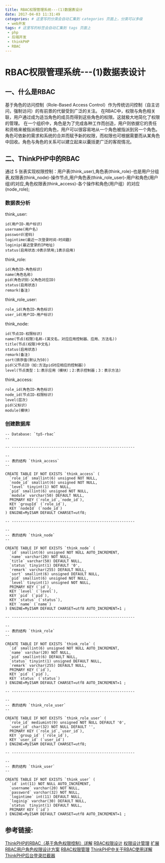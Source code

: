 ```yaml
---
title: RBAC权限管理系统---(1)数据表设计
date: 2017-04-03 11:31:49
categories: # 这里写的分类会自动汇集到 categories 页面上，分类可以多级
 - web开发
tags: # 这里写的标签会自动汇集到 tags 页面上
 - php
 - 后端开发
 - thinkPHP
 - RBAC
---
```


# RBAC权限管理系统---(1)数据表设计

## 一、什么是RBAC
基于角色的访问控制（Role-Based Access Control）作为传统访问控制（自主访问，强制访问）的有前景的代替受到广泛的关注。
在RBAC中，权限与角色相关联，用户通过成为适当角色的成员而得到这些角色的权限。这就极大地简化了权限的管理。
在一个组织中，角色是为了完成各种工作而创造，用户则依据它的责任和资格来被指派相应的角色，用户可以很容易地从一个角色被指派到另一个角色。角色可依新的需求和系统的合并而赋予新的权限，而权限也可根据需要而从某角色中回收。角色与角色的关系可以建立起来以囊括更广泛的客观情况。

## 二、ThinkPHP中的RBAC
通过 5 张表实现权限控制：用户表(think_user),角色表(think_role)-也是用户分组表,权限表(think_node)-操作节点,用户角色表(think_role_user)-用户和角色(用户组)的对应,角色权限表(think_access)-各个操作和角色(用户组）的对应(node_role);

<!--more-->

### 数据表分析

think_user:    
```
id(用户ID-用户标识)
username(用户名)
password(密码)
logintime(最近一次登录时间-时间戳)
loginip(最近登录的IP地址)
status(启用状态:0表示禁用;1表示启用)
```

think_role:   
```
id(角色ID-角色标识)
name(角色名称)
pid(角色识别-父角色对应ID)
status(启用状态)
remark(备注)
```

think_role_user:    
```
role_id(角色ID-角色标识)
user_id(用户ID-用户标识)
```

think_node:   
```
id(节点ID-权限标识)
name(节点(权限)名称-(英文名，对应应用控制器、应用、方法名))
title(节点(权限)中文名)
status(启用状态)
remark(备注)
sort(排序值(默认为50))
pid(父节点ID（如:方法pid对应相应的控制器）)
level(节点类型：1:表示应用（模块）；2:表示控制器；3：表示方法)
```

think_access:   
```
role_id(角色ID-角色标识)
node_id(节点ID-权限标识)
level(层次)
pid(父标识)
module(模块)
```

### 创建数据库


```
-- Database: `tp5-rbac`
--

-- --------------------------------------------------------

--
-- 表的结构 `think_access`
--

CREATE TABLE IF NOT EXISTS `think_access` (
  `role_id` smallint(6) unsigned NOT NULL,
  `node_id` smallint(6) unsigned NOT NULL,
  `level` tinyint(1) NOT NULL,
  `pid` smallint(6) unsigned NOT NULL,
  `module` varchar(50) DEFAULT NULL,
  PRIMARY KEY (`role_id`,`node_id`),
  KEY `groupId` (`role_id`),
  KEY `nodeId` (`node_id`)
) ENGINE=MyISAM DEFAULT CHARSET=utf8;

-- --------------------------------------------------------

--
-- 表的结构 `think_node`
--

CREATE TABLE IF NOT EXISTS `think_node` (
  `id` smallint(6) unsigned NOT NULL AUTO_INCREMENT,
  `name` varchar(20) NOT NULL,
  `title` varchar(50) DEFAULT NULL,
  `status` tinyint(1) DEFAULT '0',
  `remark` varchar(255) DEFAULT NULL,
  `sort` smallint(6) unsigned DEFAULT NULL,
  `pid` smallint(6) unsigned NOT NULL,
  `level` tinyint(1) unsigned NOT NULL,
  PRIMARY KEY (`id`),
  KEY `level` (`level`),
  KEY `pid` (`pid`),
  KEY `status` (`status`),
  KEY `name` (`name`)
) ENGINE=MyISAM DEFAULT CHARSET=utf8 AUTO_INCREMENT=1 ;

-- --------------------------------------------------------

--
-- 表的结构 `think_role`
--

CREATE TABLE IF NOT EXISTS `think_role` (
  `id` smallint(6) unsigned NOT NULL AUTO_INCREMENT,
  `name` varchar(20) NOT NULL,
  `pid` smallint(6) DEFAULT NULL,
  `status` tinyint(1) unsigned DEFAULT NULL,
  `remark` varchar(255) DEFAULT NULL,
  PRIMARY KEY (`id`),
  KEY `pid` (`pid`),
  KEY `status` (`status`)
) ENGINE=MyISAM DEFAULT CHARSET=utf8 AUTO_INCREMENT=1 ;

-- --------------------------------------------------------

--
-- 表的结构 `think_role_user`
--

CREATE TABLE IF NOT EXISTS `think_role_user` (
  `role_id` mediumint(9) unsigned NOT NULL DEFAULT '0',
  `user_id` char(32) NOT NULL DEFAULT '',
  PRIMARY KEY (`role_id`,`user_id`),
  KEY `group_id` (`role_id`),
  KEY `user_id` (`user_id`)
) ENGINE=MyISAM DEFAULT CHARSET=utf8;

-- --------------------------------------------------------

--
-- 表的结构 `think_user`
--

CREATE TABLE IF NOT EXISTS `think_user` (
  `id` int(11) NOT NULL AUTO_INCREMENT,
  `username` varchar(20) NOT NULL,
  `password` varchar(32) NOT NULL,
  `logintime` int(11) DEFAULT NULL,
  `loginip` varchar(30) DEFAULT NULL,
  `status` tinyint(1) DEFAULT NULL,
  PRIMARY KEY (`id`)
) ENGINE=MyISAM DEFAULT CHARSET=utf8 AUTO_INCREMENT=1 ;

```


## 参考链接:

[ThinkPHP的RBAC（基于角色权限控制）详解](http://www.cnblogs.com/tanteng/archive/2012/11/25/2787597.html)
[RBAC权限设计](http://itopic.org/rbac-design.html)
[权限设计管理](https://wenku.baidu.com/view/48f548c76137ee06eff918fe.html)
[扩展RBAC用户角色权限设计方案](http://rongxh2010.iteye.com/blog/930648)
[RBAC权限管理](http://blog.csdn.net/painsonline/article/details/7183613/)
[ThinkPHP中关于RBAC使用详解](https://www.lyblog.net/detail/552.html)
[ThinkPHP后台登录拦截器](http://blog.sina.com.cn/s/blog_99730a660102vj7b.html)





